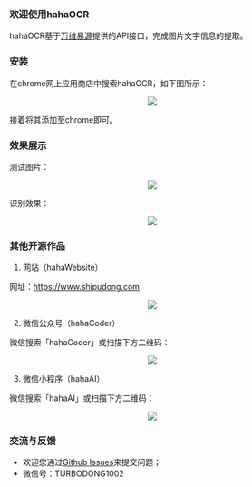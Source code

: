 ### 欢迎使用hahaOCR

hahaOCR基于[万维易源](https://www.showapi.com/)提供的API接口，完成图片文字信息的提取。

### 安装

在chrome网上应用商店中搜索hahaOCR，如下图所示：
<div align=center><img src="https://img-blog.csdnimg.cn/2021031222031635.png?x-oss-process=image/watermark,type_ZmFuZ3poZW5naGVpdGk,shadow_10,text_aHR0cHM6Ly9ibG9nLmNzZG4ubmV0L3dlaXhpbl80MTc2NzgwMg==,size_16,color_FFFFFF,t_70"/></div>


接着将其添加至chrome即可。


### 效果展示

测试图片：
<div align=center><img src="https://img-blog.csdnimg.cn/20210312234430465.jpg?x-oss-process=image/watermark,type_ZmFuZ3poZW5naGVpdGk,shadow_10,text_aHR0cHM6Ly9ibG9nLmNzZG4ubmV0L3dlaXhpbl80MTc2NzgwMg==,size_16,color_FFFFFF,t_70"/></div>


识别效果：
<div align=center><img src="https://img-blog.csdnimg.cn/20210312234325914.png?x-oss-process=image/watermark,type_ZmFuZ3poZW5naGVpdGk,shadow_10,text_aHR0cHM6Ly9ibG9nLmNzZG4ubmV0L3dlaXhpbl80MTc2NzgwMg==,size_16,color_FFFFFF,t_70"/></div>


### 其他开源作品
1. 网站（hahaWebsite）
  
网址：https://www.shipudong.com

<div align=center><img src="https://img-blog.csdnimg.cn/20210312221058140.png?x-oss-process=image/watermark,type_ZmFuZ3poZW5naGVpdGk,shadow_10,text_aHR0cHM6Ly9ibG9nLmNzZG4ubmV0L3dlaXhpbl80MTc2NzgwMg==,size_16,color_FFFFFF,t_70"/></div>


2. 微信公众号（hahaCoder）

微信搜索「hahaCoder」或扫描下方二维码：

<div align=center><img src="https://img-blog.csdnimg.cn/20210312220916745.png?x-oss-process=image/watermark,type_ZmFuZ3poZW5naGVpdGk,shadow_10,text_aHR0cHM6Ly9ibG9nLmNzZG4ubmV0L3dlaXhpbl80MTc2NzgwMg==,size_16,color_FFFFFF,t_70"/></div>

3. 微信小程序（hahaAI）

微信搜索「hahaAI」或扫描下方二维码：

<div align=center><img src="https://img-blog.csdnimg.cn/20210312220642954.png?x-oss-process=image/watermark,type_ZmFuZ3poZW5naGVpdGk,shadow_10,text_aHR0cHM6Ly9ibG9nLmNzZG4ubmV0L3dlaXhpbl80MTc2NzgwMg==,size_16,color_FFFFFF,t_70"/></div>


### 交流与反馈
+ 欢迎您通过[Github Issues](https://github.com/TURBO1002/Deep-Learning-in-JavaScript/issues)来提交问题；
+ 微信号：TURBODONG1002
